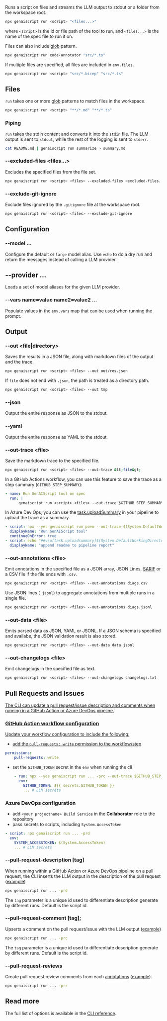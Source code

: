 Runs a script on files and streams the LLM output to stdout or a folder from the workspace root.

```bash
npx genaiscript run <script> "<files...>"
```

where `<script>` is the id or file path of the tool to run, and `<files...>` is the name of the spec file to run it on.

Files can also include [glob](<https://en.wikipedia.org/wiki/Glob_(programming)>) pattern.

```sh
npx genaiscript run code-annotator "src/*.ts"
```

If multiple files are specified, all files are included in `env.files`.

```sh
npx genaiscript run <script> "src/*.bicep" "src/*.ts"
```

## Files

`run` takes one or more [glob](<https://en.wikipedia.org/wiki/Glob_(programming)>) patterns to match files in the workspace.

```bash
npx genaiscript run <script> "**/*.md" "**/*.ts"
```

### Piping

`run` takes the stdin content and converts it into the `stdin` file.
The LLM output is sent to `stdout`, while the rest of the logging is sent to `stderr`.

```bash
cat README.md | genaiscript run summarize > summary.md
```

### --excluded-files &lt;files...&gt;

Excludes the specified files from the file set.

```sh "--excluded-files <excluded-files...>"
npx genaiscript run <script> <files> --excluded-files <excluded-files...>
```

### --exclude-git-ignore

Exclude files ignored by the `.gitignore` file at the workspace root.

```sh "--exclude-git-ignore"
npx genaiscript run <script> <files> --exclude-git-ignore
```

## Configuration

### --model ...

Configure the default or `large` model alias. Use `echo` to do a dry run and return the messages instead of calling a LLM provider.

## --provider ...

Loads a set of model aliases for the given LLM provider.

### --vars name=value name2=value2 ...

Populate values in the `env.vars` map that can be used when running the prompt.

## Output

### --out &lt;file|directory&gt;

Saves the results in a JSON file, along with markdown files of the output and the trace.

```sh "--out tmp"
npx genaiscript run <script> <files> --out out/res.json
```

If `file` does not end with `.json`, the path is treated as a directory path.

```sh "--out tmp"
npx genaiscript run <script> <files> --out tmp
```

### --json

Output the entire response as JSON to the stdout.

### --yaml

Output the entire response as YAML to the stdout.

### --out-trace &lt;file&gt;

Save the markdown trace to the specified file.

```sh wrap
npx genaiscript run <script> <files> --out-trace &lt;file&gt;
```

In a GitHub Actions workflow, you can use this feature to save the trace as a step summary (`GITHUB_STEP_SUMMARY`):

```yaml title=".github/workflows/genaiscript.yml" wrap
- name: Run GenAIScript tool on spec
  run: |
      genaiscript run <script> <files> --out-trace $GITHUB_STEP_SUMMARY
```

In Azure Dev Ops, you can use the [task.uploadSummary](https://learn.microsoft.com/en-us/azure/devops/pipelines/scripts/logging-commands?view=azure-devops&tabs=bash#uploadsummary-add-some-markdown-content-to-the-build-summary)
in your pipeline to upload the trace as a summary.

```yaml title="genaiscript.pipeline.yml" "##vso[task.uploadsummary]" wrap
- script: npx --yes genaiscript run poem --out-trace $(System.DefaultWorkingDirectory)/trace.md
  displayName: "Run GenAIScript tool"
  continueOnError: true
- script: echo "##vso[task.uploadsummary]$(System.DefaultWorkingDirectory)/trace.md"
  displayName: "append readme to pipeline report"
```

### --out-annotations &lt;file&gt;

Emit annotations in the specified file as a JSON array, JSON Lines, [SARIF](https://sarifweb.azurewebsites.net/) or a CSV file if the file ends with `.csv`.

```sh wrap
npx genaiscript run <script> <files> --out-annotations diags.csv
```

Use JSON lines (`.jsonl`) to aggregate annotations from multiple runs in a single file.

```sh wrap
npx genaiscript run <script> <files> --out-annotations diags.jsonl
```

### --out-data &lt;file&gt;

Emits parsed data as JSON, YAML or JSONL. If a JSON schema is specified
and availabe, the JSON validation result is also stored.

```sh
npx genaiscript run <script> <files> --out-data data.jsonl
```

### --out-changelogs &lt;file&gt;

Emit changelogs in the specified file as text.

```sh
npx genaiscript run <script> <files> --out-changelogs changelogs.txt
```

## Pull Requests and Issues <a href="" id="pull-requests" />

The CLI can update a pull request/issue description and comments when running in a GitHub Action or Azure DevOps pipeline.

### GitHub Action workflow configuration

Update your workflow configuration to include the following:

- add the `pull-requests: write` permission to the workflow/step

```yaml
permissions:
    pull-requests: write
```

- set the `GITHUB_TOKEN` secret in the `env` when running the cli

```yaml
    - run: npx --yes genaiscript run ... -prc --out-trace $GITHUB_STEP_SUMMARY
      env:
        GITHUB_TOKEN: ${{ secrets.GITHUB_TOKEN }}
        ... # LLM secrets
```

### Azure DevOps configuration

- add `<your projectname> Build Service` in the **Collaborator** role to the repository
- pass secrets to scripts, including `System.AccessToken`

```yaml
- script: npx genaiscript run ... -prd
  env:
    SYSTEM_ACCESSTOKEN: $(System.AccessToken)
    ... # LLM secrets
```

### --pull-request-description \[tag\]

When running within a GitHub Action or Azure DevOps pipeline on a pull request,
the CLI inserts the LLM output in the description of the pull request ([example](https://github.com/microsoft/genaiscript/pull/564))

```sh
npx genaiscript run ... -prd
```

The `tag` parameter is a unique id used to differentiate description generate by different runs. Default is the script id.

### --pull-request-comment \[tag\];

Upserts a comment on the pull request/issue with the LLM output ([example](https://github.com/microsoft/genaiscript/pull/564#issuecomment-2200474305))

```sh
npx genaiscript run ... -prc
```

The `tag` parameter is a unique id used to differentiate description generate by different runs. Default is the script id.

### --pull-request-reviews

Create pull request review comments from each [annotations](/genaiscript/reference/scripts/annotations)
([example](https://github.com/microsoft/genaiscript/pull/564#pullrequestreview-2151692644)).

```sh
npx genaiscript run ... -prr
```

## Read more

The full list of options is available in the [CLI reference](/genaiscript/reference/cli/commands#run).